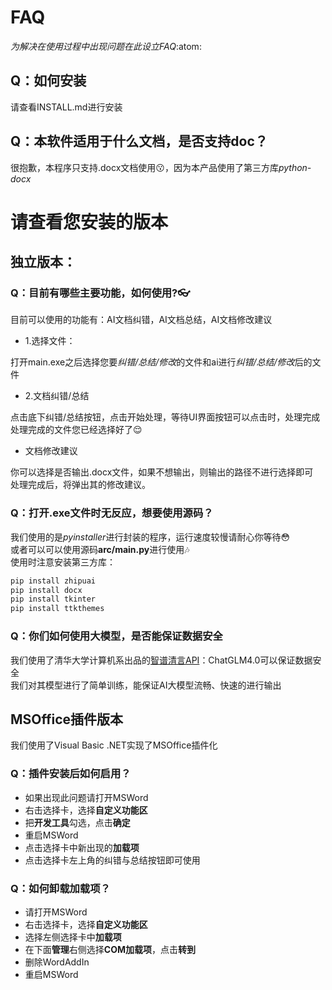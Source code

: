 # **FAQ**

*为解决在使用过程中出现问题在此设立FAQ*:atom:

## Q：如何安装

请查看INSTALL.md进行安装
## Q：本软件适用于什么文档，是否支持doc？

很抱歉，本程序只支持.docx文档使用😗，因为本产品使用了第三方库*python-docx*
# 请查看您安装的版本
## **独立版本**：
### Q：目前有哪些主要功能，如何使用?👓

目前可以使用的功能有：AI文档纠错，AI文档总结，AI文档修改建议
<br>
 - 1.选择文件：

打开main.exe之后选择您要*纠错/总结/修改*的文件和ai进行*纠错/总结/修改*后的文件
 - 2.文档纠错/总结

点击底下纠错/总结按钮，点击开始处理，等待UI界面按钮可以点击时，处理完成
<br>
处理完成的文件您已经选择好了😌
 - 文档修改建议

你可以选择是否输出.docx文件，如果不想输出，则输出的路径不进行选择即可
<br>
处理完成后，将弹出其的修改建议。
### Q：打开.exe文件时无反应，想要使用源码？

我们使用的是*pyinstaller*进行封装的程序，运行速度较慢请耐心你等待😳
<br>
或者可以可以使用源码**arc/main.py**进行使用🎶
<br>
使用时注意安装第三方库：
```cmd
pip install zhipuai
pip install docx
pip install tkinter
pip install ttkthemes
```
### Q：你们如何使用大模型，是否能保证数据安全

我们使用了清华大学计算机系出品的[智谱清言API](https://bigmodel.ai/)：ChatGLM4.0可以保证数据安全
<br>
我们对其模型进行了简单训练，能保证AI大模型流畅、快速的进行输出
## MSOffice插件版本

我们使用了Visual Basic .NET实现了MSOffice插件化
### Q：插件安装后如何启用？

 - 如果出现此问题请打开MSWord
 - 右击选择卡，选择**自定义功能区**
 - 把**开发工具**勾选，点击**确定**
 - 重启MSWord
 - 点击选择卡中新出现的**加载项**
 - 点击选择卡左上角的纠错与总结按钮即可使用

### Q：如何卸载加载项？

 - 请打开MSWord
 - 右击选择卡，选择**自定义功能区**
 - 选择左侧选择卡中**加载项**
 - 在下面**管理**右侧选择**COM加载项**，点击**转到**
 - 删除WordAddIn
 - 重启MSWord
